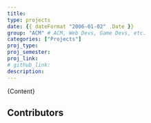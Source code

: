 ```yaml
---
title: 
type: projects
date: {{ dateFormat "2006-01-02" .Date }}
group: "ACM" # ACM, Web Devs, Game Devs, etc.
categories: ["Projects"]
proj_type:
proj_semester:
proj_link:
# github_link:
description:
---
```


{Content}

## Contributors